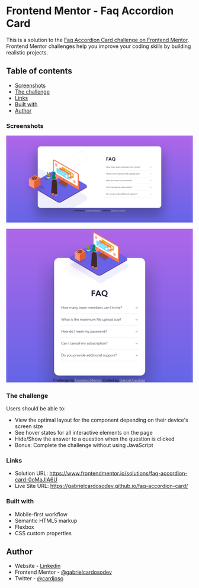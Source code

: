 # Frontend Mentor - Faq Accordion Card

This is a solution to the [Faq Accordion Card challenge on Frontend Mentor](https://www.frontendmentor.io/challenges/faq-accordion-card-XlyjD0Oam). Frontend Mentor challenges help you improve your coding skills by building realistic projects.

## Table of contents

- [Screenshots](#screenshots)
- [The challenge](#the-challenge)
- [Links](#links)
- [Built with](#built-with)
- [Author](#author)

### Screenshots

![](./screenshots/desktop-version.png)

![](./screenshots/mobile-version.png)

### The challenge

Users should be able to:

- View the optimal layout for the component depending on their device's screen size
- See hover states for all interactive elements on the page
- Hide/Show the answer to a question when the question is clicked
- Bonus: Complete the challenge without using JavaScript

### Links

- Solution URL: https://www.frontendmentor.io/solutions/faq-accordion-card-0oMaJIA6U
- Live Site URL: https://gabrielcardosodev.github.io/faq-accordion-card/

### Built with

- Mobile-first workflow
- Semantic HTML5 markup
- Flexbox
- CSS custom properties

## Author

- Website - [Linkedin](https://www.linkedin.com/in/gabrielcardosodev)
- Frontend Mentor - [@gabrielcardosodev](https://www.frontendmentor.io/profile/gabrielcardosodev)
- Twitter - [@cardjoso](https://www.twitter.com/cardjoso)

